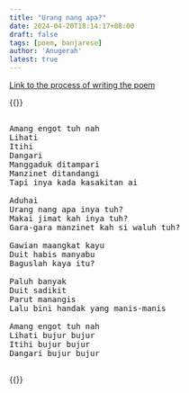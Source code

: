 ```yaml
---
title: "Urang nang apa?"
date: 2024-04-20T18:14:17+08:00
draft: false
tags: [poem, banjarese]
author: 'Anugerah'
latest: true
---
```


[Link to the process of writing the poem](/blogs/033_post)

{{<rawhtml>}}

<pre>

Amang engot tuh nah
Lihati
Itihi
Dangari
Manggaduk ditampari
Manzinet ditandangi
Tapi inya kada kasakitan ai

Aduhai
Urang nang apa inya tuh?
Makai jimat kah inya tuh?
Gara-gara manzinet kah si waluh tuh?

Gawian maangkat kayu
Duit habis manyabu
Baguslah kaya itu?

Paluh banyak
Duit sadikit
Parut manangis
Lalu bini handak yang manis-manis

Amang engot tuh nah
Lihati bujur bujur
Itihi bujur bujur
Dangari bujur bujur

</pre>

{{</rawhtml>}}